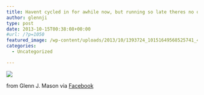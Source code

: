 ```yaml
---
title: Havent cycled in for awhile now, but running so late theres no other option. One of these would certainly make it easier...
author: glennji
type: post
date: 2013-10-15T00:38:08+00:00
#url: /?p=1050
featured_image: /wp-content/uploads/2013/10/1393724_10151649568525741_425476004_n.jpg
categories:
  - Uncategorized

---
```

<div>
  <img src='/wp-content/uploads/2013/10/1393724_10151649568525741_425476004_n.jpg' style='max-width:600px;' /></p> 
  
  <div>
    from Glenn J. Mason via <a href="https://www.facebook.com/photo.php?fbid=10151649568525741&#038;set=a.10151575226230741.1073741829.551785740&#038;type=1">Facebook</a>
  </div>
</div>
